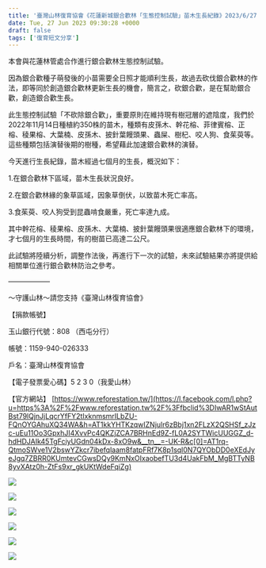 ```yaml
---
title: '臺灣山林復育協會《花蓮新城銀合歡林「生態控制試驗」苗木生長紀錄》2023/6/27'
date: Tue, 27 Jun 2023 09:30:28 +0000
draft: false
tags: ['復育短文分享']
---
```


本會與花蓮林管處合作進行銀合歡林生態控制試驗。

因為銀合歡種子萌發後的小苗需要全日照才能順利生長，故過去砍伐銀合歡林的作法，即等同於創造銀合歡林更新生長的機會，簡言之，砍銀合歡，是在幫助銀合歡，創造銀合歡生長。

此生態控制試驗「不砍除銀合歡」，重要原則在維持現有樹冠層的遮陰度，我們於2022年11月14日種植約350株的苗木，種類有皮孫木、幹花榕、菲律賓榕、正榕、稜果榕、大葉楠、皮孫木、披針葉饅頭果、蟲屎、樹杞、咬人狗、食茱萸等。這些種類包括演替後期的樹種，希望藉此加速銀合歡林的演替。

今天進行生長紀錄，苗木經過七個月的生長，概況如下：

1.在銀合歡林下區域，苗木生長狀況良好。

2.在銀合歡林緣的象草區域，因象草倒伏，以致苗木死亡率高。

3.食茱萸、咬人狗受到昆蟲啃食嚴重，死亡率達九成。

其中幹花榕、稜果榕、皮孫木、大葉楠、披針葉饅頭果很適應銀合歡林下的環境，才七個月的生長時間，有的樹苗已高達二公尺。

此試驗將陸續分析，調整作法後，再進行下一次的試驗，未來試驗結果亦將提供給相關單位進行銀合歡林防治之參考。

——————

～守護山林～請您支持《臺灣山林復育協會》

【捐款帳號】

玉山銀行代號：808 （西屯分行）

帳號：1159-940-026333

戶名：臺灣山林復育協會

【電子發票愛心碼】5 2 3 0（我愛山林）

【官方網站】 [https://www.reforestation.tw/](https://l.facebook.com/l.php?u=https%3A%2F%2Fwww.reforestation.tw%2F%3Ffbclid%3DIwAR1wStAutBst79lQjnJjLqcrYfFY2tIxknmsmrILbZU-FQnOYGAhuXQ34WA&h=AT1kkYHTKzqwIZNjulr6zBbj1xn2FLzX2QSHSf_zJzc-uEu11Oo3GpxhJI4XvvPc4QKZjZCA7BRHnEd9Z-fL0A2SYTWicUUGGZ_d-hdHDJAIk45TgFciyUGdn04kDx-8xO9w&__tn__=-UK-R&c[0]=AT1rq-QtmoSWve1V2bswYZkcr7ibefqlaam8fatpFRf7K8p1sql0N7QYObDD0eXEdJyeJgq7ZBRR0KUmtevCGwsDQy9KmNxOIxaobefTU3d4UakFbM_MgBTTyNB8yvXAtz0h-ZtFs9xr_gkUKtWdeFqiZg)

![](https://www.reforestation.tw/wp-content/uploads/2024/01/356360036_6755701144449468_504467084524917545_n-1024x768.jpg)

![](https://www.reforestation.tw/wp-content/uploads/2024/01/356388206_6755701704449412_774196176721176725_n-1024x768.jpg)

![](https://www.reforestation.tw/wp-content/uploads/2024/01/356388763_6755701581116091_3357408910245240458_n-1024x768.jpg)

![](https://www.reforestation.tw/wp-content/uploads/2024/01/356401132_6755701261116123_7129745333384580825_n-1024x768.jpg)

![](https://www.reforestation.tw/wp-content/uploads/2024/01/356412529_6755701901116059_816891230593976828_n-1024x768.jpg)

![](https://www.reforestation.tw/wp-content/uploads/2024/01/356424111_6755701407782775_5370234073140677321_n-1024x768.jpg)
